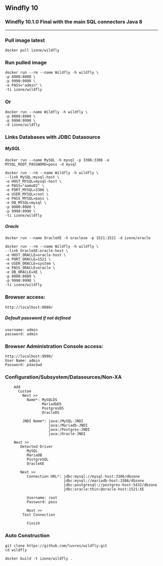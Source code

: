## Windfly 10
### Windfly 10.1.0 Final with the main SQL connectors Java 8
-----
### Pull image latest
```
docker pull izone/wildfly
```
### Run pulled image
```
docker run --rm --name Wildfly -h wildfly \
-p 8080:8080 \
-p 9990:9990 \
-e PASS="admin" \
-ti izone/wildfly
```
### Or
```
docker run --name Wildfly -h wildfly \
-p 8080:8080 \
-p 9990:9990 \
-d izone/wildfly
```
### Links Databases with JDBC Datasource
##### MySQL
```
docker run --name MySQL -h mysql -p 3306:3306 -e MYSQL_ROOT_PASSWORD=pass -d mysql

docker run --rm --name Wildfly -h wildfly \
--link MySQL:mysql-host \
-e HOST_MYSQL=mysql-host \
-e PASS="aamu02" \
-e PORT_MYSQL=3306 \
-e USER_MYSQL=root \
-e PASS_MYSQL=pass \
-e DB_MYSQL=mysql \
-p 8080:8080 \
-p 9990:9990 \
-ti izone/wildfly
```
##### Oracle
```
docker run --name OracleXE -h oraclexe -p 1521:1521 -d izone/oracle

docker run --rm --name Wildfly -h wildfly \
--link OracleXE:oracle-host \
-e HOST_ORACLE=oracle-host \
-e PORT_ORACLE=1521 \
-e USER_ORACLE=system \
-e PASS_ORACLE=oracle \
-e DB_ORACLE=XE \
-p 8080:8080 \
-p 9990:9990 \
-ti izone/wildfly
```
### Browser access:
```
http://localhost:8080/
```
##### Default password if not defined
```
username: admin
password: admin
```
### Browser Administration Console access:
```
http://localhost:9990/
User Name: admin
Password: p4asSwd
```

### Configuration/Subsystem/Datasources/Non-XA
```
	Add
	  Custom
	    Next >>
	      Name*: MySQLDS
	             MariadbDS
	             PostgresDS
	             OracleDS

        JNDI Name*: java:/MySQL-JNDI
                    java:/Mariadb-JNDI
                    java:/Postgres-JNDI
                    java:/Oracle-JNDI

	Next >>
	   Detected Driver
	      MySQL
	      MariaDB
	      PostgreSQL
	      OracleXE

 	   Next >>
 	      Connection URL*: jdbc:mysql://mysql-host:3306/dbzone
	                       jdbc:mysql://mariadb-host:3306/dbzone
	                       jdbc:postgresql://postgres-host:5432/dbzone
	                       jdbc:oracle:thin:@oracle-host:1521:XE

	      Username: root
	      Password: pass

	      Next >>
		Test Connection

	      Finish
```

### Auto Construction
```
git clone https://github.com/luvres/wildfly.git
cd wildfly

docker build -t izone/wildfly .
```

